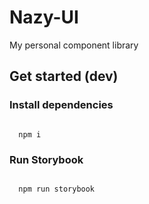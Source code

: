 # Nazy-UI
My personal component library

## Get started (dev)

### Install dependencies
<code>
  npm i
</code>

### Run Storybook
<code>
  npm run storybook
</code>

